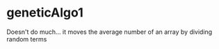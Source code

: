 geneticAlgo1
============

Doesn't do much... it moves the average number of an array by dividing random terms